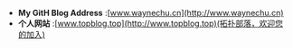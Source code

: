 - **My GitH Blog Address**  :[www.waynechu.cn](http://www.waynechu.cn)
- **个人网站** :[www.topblog.top](http://www.topblog.top)(拓扑部落，欢迎您的加入)
